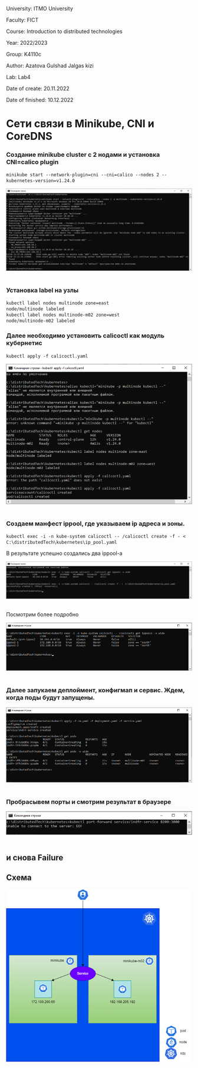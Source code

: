 University: ITMO University

Faculty: FICT

Course: Introduction to distributed technologies

Year: 2022/2023

Group: K4110c

Author: Azatova Gulshad Jalgas kizi

Lab: Lab4

Date of create: 20.11.2022

Date of finished: 10.12.2022


# Сети связи в Minikube, CNI и CoreDNS



### Создание minikube cluster с 2 нодами и установка CNI=calico plugin
```
minikube start --network-plugin=cni --cni=calico --nodes 2 --kubernetes-version=v1.24.0
```
<div align = "center"><img src="https://github.com/ztvgzh/2022_2023-introduction_to_distributed_technologies-k4110c_azatova_g_j/blob/main/lab4/img/lab4.1.png"></div><br>  

### Установка label на узлы
```
kubectl label nodes multinode zone=east
node/multinode labeled
kubectl label nodes multinode-m02 zone=west
node/multinode-m02 labeled
```

### Далее необходимо установить calicoctl как модуль кубернетис

```
kubectl apply -f calicoctl.yaml  
``` 
<div align = "center"><img src="https://github.com/ztvgzh/2022_2023-introduction_to_distributed_technologies-k4110c_azatova_g_j/blob/main/lab4/img/lab4.2.png"></div><br> 

### Создаем манфест ippool, где указываем ip адреса и зоны.

```
kubectl exec -i -n kube-system calicoctl -- /calicoctl create -f - <  C:\distributedTech\kubernetes\ip_pool.yaml 
``` 
В результате успешно создались два ippool-а
<div align = "center"><img src="https://github.com/ztvgzh/2022_2023-introduction_to_distributed_technologies-k4110c_azatova_g_j/blob/main/lab4/img/lab4.4.png"></div><br> 

Посмотрим более подробно

<div align = "center"><img src="https://github.com/ztvgzh/2022_2023-introduction_to_distributed_technologies-k4110c_azatova_g_j/blob/main/lab4/img/lab4.5.png"></div><br> 

### Далее запукаем деплоймент, конфигмап и сервис. Ждем, когда поды будут запущены. 
<div align = "center"><img src="https://github.com/ztvgzh/2022_2023-introduction_to_distributed_technologies-k4110c_azatova_g_j/blob/main/lab4/img/lab4.6.png"></div><br> 

### Пробрасывем порты и смотрим результат в браузере 
<div align = "center"><img src="https://github.com/ztvgzh/2022_2023-introduction_to_distributed_technologies-k4110c_azatova_g_j/blob/main/lab4/img/lab4.7.png"></div><br>

## и снова Failure

## Схема
<div align = "center"><img src="https://github.com/ztvgzh/2022_2023-introduction_to_distributed_technologies-k4110c_azatova_g_j/blob/main/lab4/img/scheme.png"></div> 



